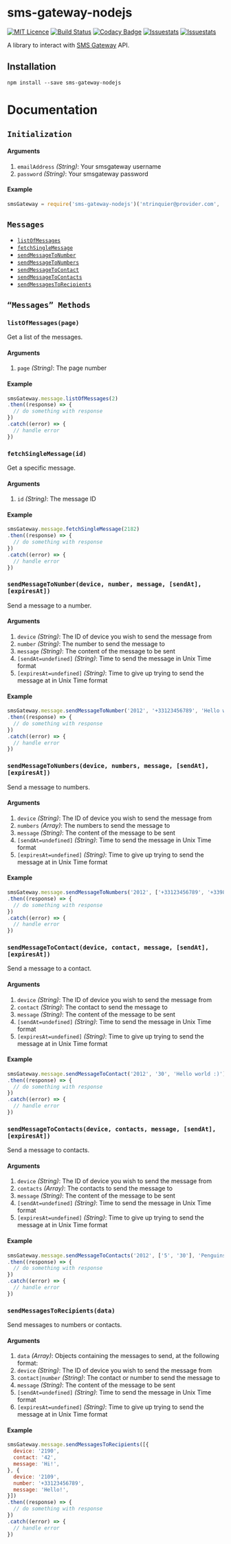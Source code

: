# sms-gateway-nodejs

[![MIT Licence](https://badges.frapsoft.com/os/mit/mit.svg?v=103)](https://opensource.org/licenses/mit-license.php)
[![Build Status](https://travis-ci.org/ntrinquier/sms-gateway-nodejs.svg?branch=master)](https://travis-ci.org/ntrinquier/sms-gateway-nodejs)
[![Codacy Badge](https://api.codacy.com/project/badge/Grade/d381f7a23ced40a48f647fb3ca1e6d1e)](https://www.codacy.com/app/trinquier-nico/sms-gateway-nodejs?utm_source=github.com&amp;utm_medium=referral&amp;utm_content=ntrinquier/sms-gateway-nodejs&amp;utm_campaign=Badge_Grade)
[![Issuestats](http://issuestats.com/github/ntrinquier/sms-gateway-nodejs/badge/pr?style=flat)](http://issuestats.com/github/ntrinquier/sms-gateway-nodejs)
[![Issuestats](http://issuestats.com/github/ntrinquier/sms-gateway-nodejs/badge/issue?style=flat)](http://issuestats.com/github/ntrinquier/sms-gateway-nodejs)

A library to interact with [SMS Gateway](https://smsgateway.me/) API.

## Installation

```
npm install --save sms-gateway-nodejs
```

# Documentation

## `Initialization`

<!-- div -->

#### Arguments
1. `emailAddress` *(String)*: Your smsgateway username
2. `password` *(String)*: Your smsgateway password

#### Example
```js
smsGateway = require('sms-gateway-nodejs')('ntrinquier@provider.com', 'p4ssw0rd')
```

<!--/ div -->

<!-- div -->

## `Messages`

* <a href="#listOfMessages">`listOfMessages`</a>
* <a href="#fetchSingleMessage">`fetchSingleMessage`</a>
* <a href="#sendMessageToNumber">`sendMessageToNumber`</a>
* <a href="#sendMessageToNumbers">`sendMessageToNumbers`</a>
* <a href="#sendMessageToContact">`sendMessageToContact`</a>
* <a href="#sendMessageToContacts">`sendMessageToContacts`</a>
* <a href="#sendMessagesToRecipients">`sendMessagesToRecipients`</a>

<!-- /div -->

## `“Messages” Methods`

<!-- div -->

### <a id="listOfMessages"></a>`listOfMessages(page)`

Get a list of the messages.

#### Arguments
1. `page` *(String)*: The page number

#### Example
```js
smsGateway.message.listOfMessages(2)
.then((response) => {
  // do something with response
})
.catch((error) => {
  // handle error
})
```

<!-- /div -->

<!-- div -->

### <a id="fetchSingleMessage"></a>`fetchSingleMessage(id)`

Get a specific message.

#### Arguments
1. `id` *(String)*: The message ID

#### Example
```js
smsGateway.message.fetchSingleMessage(2182)
.then((response) => {
  // do something with response
})
.catch((error) => {
  // handle error
})
```

<!-- /div -->

<!-- div -->

### <a id="sendMessageToNumber"></a>`sendMessageToNumber(device, number, message, [sendAt], [expiresAt])`

Send a message to a number.

#### Arguments
1. `device` *(String)*: The ID of device you wish to send the message from
2. `number` *(String)*: The number to send the message to
3. `message` *(String)*: The content of the message to be sent
4. `[sendAt=undefined]` *(String)*: Time to send the message in Unix Time format
5. `[expiresAt=undefined]` *(String)*: Time to give up trying to send the message at in Unix Time format

#### Example
```js
smsGateway.message.sendMessageToNumber('2012', '+33123456789', 'Hello world :)')
.then((response) => {
  // do something with response
})
.catch((error) => {
  // handle error
})
```

<!-- /div -->

<!-- div -->

### <a id="sendMessageToNumbers"></a>`sendMessageToNumbers(device, numbers, message, [sendAt], [expiresAt])`

Send a message to numbers.

#### Arguments
1. `device` *(String)*: The ID of device you wish to send the message from
2. `numbers` *(Array)*: The numbers to send the message to
3. `message` *(String)*: The content of the message to be sent
4. `[sendAt=undefined]` *(String)*: Time to send the message in Unix Time format
5. `[expiresAt=undefined]` *(String)*: Time to give up trying to send the message at in Unix Time format

#### Example
```js
smsGateway.message.sendMessageToNumbers('2012', ['+33123456789', '+33987654321'], 'Penguins rock!')
.then((response) => {
  // do something with response
})
.catch((error) => {
  // handle error
})
```

<!-- /div -->

<!-- div -->

### <a id="sendMessageToContact"></a>`sendMessageToContact(device, contact, message, [sendAt], [expiresAt])`

Send a message to a contact.

#### Arguments
1. `device` *(String)*: The ID of device you wish to send the message from
2. `contact` *(String)*: The contact to send the message to
3. `message` *(String)*: The content of the message to be sent
4. `[sendAt=undefined]` *(String)*: Time to send the message in Unix Time format
5. `[expiresAt=undefined]` *(String)*: Time to give up trying to send the message at in Unix Time format

#### Example
```js
smsGateway.message.sendMessageToContact('2012', '30', 'Hello world :)')
.then((response) => {
  // do something with response
})
.catch((error) => {
  // handle error
})
```

<!-- /div -->

<!-- div -->

### <a id="sendMessageToContacts"></a>`sendMessageToContacts(device, contacts, message, [sendAt], [expiresAt])`

Send a message to contacts.

#### Arguments
1. `device` *(String)*: The ID of device you wish to send the message from
2. `contacts` *(Array)*: The contacts to send the message to
3. `message` *(String)*: The content of the message to be sent
4. `[sendAt=undefined]` *(String)*: Time to send the message in Unix Time format
5. `[expiresAt=undefined]` *(String)*: Time to give up trying to send the message at in Unix Time format

#### Example
```js
smsGateway.message.sendMessageToContacts('2012', ['5', '30'], 'Penguins rock!')
.then((response) => {
  // do something with response
})
.catch((error) => {
  // handle error
})
```

<!-- /div -->

<!-- div -->

### <a id="sendMessagesToRecipients"></a>`sendMessagesToRecipients(data)`

Send messages to numbers or contacts.

#### Arguments
1. `data` *(Array)*: Objects containing the messages to send, at the following format:
  1. `device` *(String)*: The ID of device you wish to send the message from
  2. `contact|number` *(String)*: The contact or number to send the message to
  3. `message` *(String)*: The content of the message to be sent
  4. `[sendAt=undefined]` *(String)*: Time to send the message in Unix Time format
  5. `[expiresAt=undefined]` *(String)*: Time to give up trying to send the message at in Unix Time format

#### Example
```js
smsGateway.message.sendMessagesToRecipients([{
  device: '2190',
  contact: '42',
  message: 'Hi!',
}, {
  device: '2109',
  number: '+33123456789',
  message: 'Hello!',
}])
.then((response) => {
  // do something with response
})
.catch((error) => {
  // handle error
})
```

<!-- /div -->
